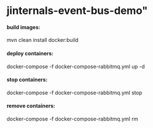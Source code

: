 # jinternals-event-bus-demo"

#### build images:
mvn clean install docker:build

#### deploy containers:
docker-compose -f docker-compose-rabbitmq.yml up -d

#### stop containers:
docker-compose -f docker-compose-rabbitmq.yml stop

#### remove containers:
docker-compose -f docker-compose-rabbitmq.yml rm


